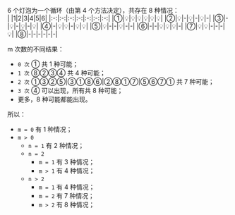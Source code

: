 6 个灯泡为一个循环（由第 4 个方法决定），共存在 8 种情况：  
| |1|2|3|4|5|6|
|:-:|:-:|:-:|:-:|:-:|:-:|:-:|
|①|💡|💡|💡|💡|💡|💡|
|②|💡|-|💡|-|💡|-|
|③|-|💡|-|💡|-|💡|
|④|-|💡|💡|-|💡|💡|
|⑤|💡|-|-|💡|-|-|
|⑥|-|-|💡|💡|💡|-|
|⑦|💡|💡|-|-|-|💡|
|⑧|-|-|-|-|-|-|

m 次数的不同结果：  
- `0 次` ① 共 1 种可能；  
- `1 次` ⑧②③④ 共 4 种可能；  
- `2 次` ①③②⑤|③①⑧⑥|②⑧①⑦|⑤⑥⑦① 共 7 种可能；  
- `3 次` ④ 可以出现，所有共 8 种可能；
- 更多，8 种可能都能出现。

所以：
- `m = 0` 有 1 种情况；
- `m > 0` 
  - `n = 1` 有 2 种情况；
  - `n = 2` 
    - `m = 1` 有 3 种情况；
    - `m > 1` 有 4 种情况；
  - `n > 2` 
    - `m = 1` 有 4 种情况；
    - `m = 2` 有 7 种情况；
    - `m > 2` 有 8 种情况；
